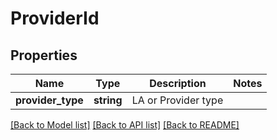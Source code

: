 # ProviderId

## Properties
Name | Type | Description | Notes
------------ | ------------- | ------------- | -------------
**provider_type** | **string** | LA or Provider type | 

[[Back to Model list]](../README.md#documentation-for-models) [[Back to API list]](../README.md#documentation-for-api-endpoints) [[Back to README]](../README.md)


